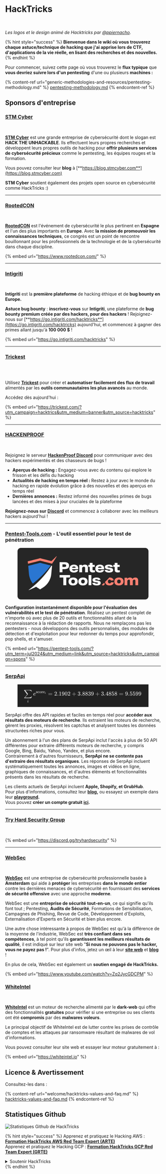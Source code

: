# HackTricks

<figure><img src=".gitbook/assets/hacktricks.gif" alt=""><figcaption></figcaption></figure>

_Les logos et le design animé de Hacktricks par_ [_@ppiernacho_](https://www.instagram.com/ppieranacho/)_._

{% hint style="success" %}
**Bienvenue dans le wiki où vous trouverez chaque astuce/technique de hacking que j'ai apprise lors de CTF, d'applications de la vie réelle, en lisant des recherches et des nouvelles.**
{% endhint %}

Pour commencer, suivez cette page où vous trouverez le **flux typique** que **vous devriez suivre lors d'un pentesting** d'une ou plusieurs **machines :**

{% content-ref url="generic-methodologies-and-resources/pentesting-methodology.md" %}
[pentesting-methodology.md](generic-methodologies-and-resources/pentesting-methodology.md)
{% endcontent-ref %}

## Sponsors d'entreprise

### [STM Cyber](https://www.stmcyber.com)

<figure><img src=".gitbook/assets/stm (1).png" alt=""><figcaption></figcaption></figure>

[**STM Cyber**](https://www.stmcyber.com) est une grande entreprise de cybersécurité dont le slogan est **HACK THE UNHACKABLE**. Ils effectuent leurs propres recherches et développent leurs propres outils de hacking pour **offrir plusieurs services de cybersécurité précieux** comme le pentesting, les équipes rouges et la formation.

Vous pouvez consulter leur **blog** à [**https://blog.stmcyber.com**](https://blog.stmcyber.com)

**STM Cyber** soutient également des projets open source en cybersécurité comme HackTricks :)

***

### [RootedCON](https://www.rootedcon.com/)

<figure><img src=".gitbook/assets/image (45).png" alt=""><figcaption></figcaption></figure>

[**RootedCON**](https://www.rootedcon.com) est l'événement de cybersécurité le plus pertinent en **Espagne** et l'un des plus importants en **Europe**. Avec **la mission de promouvoir les connaissances techniques**, ce congrès est un point de rencontre bouillonnant pour les professionnels de la technologie et de la cybersécurité dans chaque discipline.

{% embed url="https://www.rootedcon.com/" %}

***

### [Intigriti](https://www.intigriti.com)

<figure><img src=".gitbook/assets/image (47).png" alt=""><figcaption></figcaption></figure>

**Intigriti** est la **première plateforme** de hacking éthique et de **bug bounty en Europe.**

**Astuce bug bounty** : **inscrivez-vous** sur **Intigriti**, une plateforme de **bug bounty premium créée par des hackers, pour des hackers** ! Rejoignez-nous sur [**https://go.intigriti.com/hacktricks**](https://go.intigriti.com/hacktricks) aujourd'hui, et commencez à gagner des primes allant jusqu'à **100 000 $** !

{% embed url="https://go.intigriti.com/hacktricks" %}

***

### [Trickest](https://trickest.com/?utm\_campaign=hacktrics\&utm\_medium=banner\&utm\_source=hacktricks)

<figure><img src=".gitbook/assets/image (48).png" alt=""><figcaption></figcaption></figure>

\
Utilisez [**Trickest**](https://trickest.com/?utm\_campaign=hacktrics\&utm\_medium=banner\&utm\_source=hacktricks) pour créer et **automatiser facilement des flux de travail** alimentés par les **outils communautaires les plus avancés** au monde.

Accédez dès aujourd'hui :

{% embed url="https://trickest.com/?utm_campaign=hacktrics&utm_medium=banner&utm_source=hacktricks" %}

***

### [HACKENPROOF](https://bit.ly/3xrrDrL)

<figure><img src=".gitbook/assets/image (50).png" alt=""><figcaption></figcaption></figure>

Rejoignez le serveur [**HackenProof Discord**](https://discord.com/invite/N3FrSbmwdy) pour communiquer avec des hackers expérimentés et des chasseurs de bugs !

* **Aperçus de hacking :** Engagez-vous avec du contenu qui explore le frisson et les défis du hacking
* **Actualités de hacking en temps réel :** Restez à jour avec le monde du hacking en rapide évolution grâce à des nouvelles et des aperçus en temps réel
* **Dernières annonces :** Restez informé des nouvelles primes de bugs lancées et des mises à jour cruciales de la plateforme

**Rejoignez-nous sur** [**Discord**](https://discord.com/invite/N3FrSbmwdy) et commencez à collaborer avec les meilleurs hackers aujourd'hui !

***

### [Pentest-Tools.com](https://pentest-tools.com/?utm_term=jul2024&utm_medium=link&utm_source=hacktricks&utm_campaign=spons) - L'outil essentiel pour le test de pénétration

<figure><img src="/.gitbook/assets/pentest-tools.svg" alt=""><figcaption></figcaption></figure>

**Configuration instantanément disponible pour l'évaluation des vulnérabilités et le test de pénétration**. Réalisez un pentest complet de n'importe où avec plus de 20 outils et fonctionnalités allant de la reconnaissance à la rédaction de rapports. Nous ne remplaçons pas les pentesters - nous développons des outils personnalisés, des modules de détection et d'exploitation pour leur redonner du temps pour approfondir, pop shells, et s'amuser.

{% embed url="https://pentest-tools.com/?utm_term=jul2024&utm_medium=link&utm_source=hacktricks&utm_campaign=spons" %}

***

### [SerpApi](https://serpapi.com/)

<figure><img src=".gitbook/assets/image (5) (1).png" alt=""><figcaption></figcaption></figure>

SerpApi offre des API rapides et faciles en temps réel pour **accéder aux résultats des moteurs de recherche**. Ils extraient les moteurs de recherche, gèrent les proxies, résolvent les captchas et analysent toutes les données structurées riches pour vous.

Un abonnement à l'un des plans de SerpApi inclut l'accès à plus de 50 API différentes pour extraire différents moteurs de recherche, y compris Google, Bing, Baidu, Yahoo, Yandex, et plus encore.\
Contrairement à d'autres fournisseurs, **SerpApi ne se contente pas d'extraire des résultats organiques**. Les réponses de SerpApi incluent systématiquement toutes les annonces, images et vidéos en ligne, graphiques de connaissances, et d'autres éléments et fonctionnalités présents dans les résultats de recherche.

Les clients actuels de SerpApi incluent **Apple, Shopify, et GrubHub**.\
Pour plus d'informations, consultez leur [**blog**](https://serpapi.com/blog/)**,** ou essayez un exemple dans leur [**playground**](https://serpapi.com/playground)**.**\
Vous pouvez **créer un compte gratuit** [**ici**](https://serpapi.com/users/sign\_up)**.**

***

### [Try Hard Security Group](https://discord.gg/tryhardsecurity)

<figure><img src=".gitbook/assets/telegram-cloud-document-1-5159108904864449420.jpg" alt=""><figcaption></figcaption></figure>

{% embed url="https://discord.gg/tryhardsecurity" %}

***

### [WebSec](https://websec.nl/)

<figure><img src=".gitbook/assets/websec (1).svg" alt=""><figcaption></figcaption></figure>

[**WebSec**](https://websec.nl) est une entreprise de cybersécurité professionnelle basée à **Amsterdam** qui aide à **protéger** les entreprises **dans le monde entier** contre les dernières menaces de cybersécurité en fournissant des **services de sécurité offensive** avec une approche **moderne**.

WebSec est une **entreprise de sécurité tout-en-un**, ce qui signifie qu'ils font tout ; Pentesting, **Audits de Sécurité**, Formations de Sensibilisation, Campagnes de Phishing, Revue de Code, Développement d'Exploits, Externalisation d'Experts en Sécurité et bien plus encore.

Une autre chose intéressante à propos de WebSec est qu'à la différence de la moyenne de l'industrie, WebSec est **très confiant dans ses compétences**, à tel point qu'ils **garantissent les meilleurs résultats de qualité**, il est indiqué sur leur site web "**Si nous ne pouvons pas le hacker, vous ne payez pas !**". Pour plus d'infos, jetez un œil à leur [**site web**](https://websec.nl/en/) et [**blog**](https://websec.nl/blog/) !

En plus de cela, WebSec est également un **soutien engagé de HackTricks.**

{% embed url="https://www.youtube.com/watch?v=Zq2JycGDCPM" %}

### [WhiteIntel](https://whiteintel.io)

<figure><img src=".gitbook/assets/image (1227).png" alt=""><figcaption></figcaption></figure>

[**WhiteIntel**](https://whiteintel.io) est un moteur de recherche alimenté par le **dark-web** qui offre des fonctionnalités **gratuites** pour vérifier si une entreprise ou ses clients ont été **compromis** par des **malwares voleurs**.

Le principal objectif de WhiteIntel est de lutter contre les prises de contrôle de comptes et les attaques par ransomware résultant de malwares de vol d'informations.

Vous pouvez consulter leur site web et essayer leur moteur gratuitement à :

{% embed url="https://whiteintel.io" %}

## Licence & Avertissement

Consultez-les dans :

{% content-ref url="welcome/hacktricks-values-and-faq.md" %}
[hacktricks-values-and-faq.md](welcome/hacktricks-values-and-faq.md)
{% endcontent-ref %}

## Statistiques Github

![Statistiques Github de HackTricks](https://repobeats.axiom.co/api/embed/68f8746802bcf1c8462e889e6e9302d4384f164b.svg "Image d'analyse de Repobeats")


{% hint style="success" %}
Apprenez et pratiquez le Hacking AWS :<img src="/.gitbook/assets/arte.png" alt="" data-size="line">[**Formation HackTricks AWS Red Team Expert (ARTE)**](https://training.hacktricks.xyz/courses/arte)<img src="/.gitbook/assets/arte.png" alt="" data-size="line">\
Apprenez et pratiquez le Hacking GCP : <img src="/.gitbook/assets/grte.png" alt="" data-size="line">[**Formation HackTricks GCP Red Team Expert (GRTE)**<img src="/.gitbook/assets/grte.png" alt="" data-size="line">](https://training.hacktricks.xyz/courses/grte)

<details>

<summary>Soutenir HackTricks</summary>

* Consultez les [**plans d'abonnement**](https://github.com/sponsors/carlospolop) !
* **Rejoignez le** 💬 [**groupe Discord**](https://discord.gg/hRep4RUj7f) ou le [**groupe telegram**](https://t.me/peass) ou **suivez-nous** sur **Twitter** 🐦 [**@hacktricks\_live**](https://twitter.com/hacktricks\_live)**.**
* **Partagez des astuces de hacking en soumettant des PR aux** [**HackTricks**](https://github.com/carlospolop/hacktricks) et [**HackTricks Cloud**](https://github.com/carlospolop/hacktricks-cloud) dépôts github.

</details>
{% endhint %}
